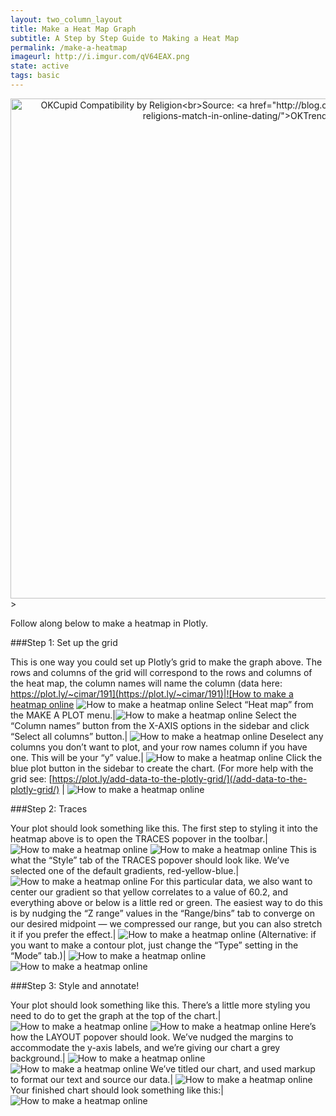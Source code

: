 ```yaml
---
layout: two_column_layout
title: Make a Heat Map Graph
subtitle: A Step by Step Guide to Making a Heat Map
permalink: /make-a-heatmap
imageurl: http://i.imgur.com/qV64EAX.png
state: active
tags: basic
---
```


<div>
    <a href="https://plot.ly/~cimar/200/" target="_blank" title="OKCupid Compatibility by Religion&lt;br&gt;Source: &lt;a href=&quot;http://blog.okcupid.com/index.php/how-races-and-religions-match-in-online-dating/&quot;&gt;OKTrends, 2009&lt;/a&gt;" style="display: block; text-align: center;"><img src="https://plot.ly/~cimar/200.png" alt="OKCupid Compatibility by Religion&lt;br&gt;Source: &lt;a href=&quot;http://blog.okcupid.com/index.php/how-races-and-religions-match-in-online-dating/&quot;&gt;OKTrends, 2009&lt;/a&gt;" style="max-width: 100%;width: 800px;"  width="800" onerror="this.onerror=null;this.src='https://plot.ly/404.png';" /></a>
    <script data-plotly="cimar:200" src="https://plot.ly/embed.js" async></script>
</div>
>


Follow along below to make a heatmap in Plotly.

###Step 1: Set up the grid

This is one way you could set up Plotly’s grid to make the graph above. The rows and columns of the grid will correspond to the rows and columns of the heat map, the column names will name the column (data here: [https://plot.ly/~cimar/191](https://plot.ly/~cimar/191)|![How to make a heatmap online](https://plot.ly/static/learn/images/web_app_tutorials/how-to-make-a-heatmap-online/image05.png) ![How to make a heatmap online](https://plot.ly/static/learn/images/web_app_tutorials/how-to-make-a-heatmap-online/image05.png)
Select “Heat map” from the MAKE A PLOT menu.|![How to make a heatmap online](https://plot.ly/static/learn/images/web_app_tutorials/how-to-make-a-heatmap-online/image06.png)
Select the “Column names” button from the X-AXIS options in the sidebar and click “Select all columns” button.| ![How to make a heatmap online](https://plot.ly/static/learn/images/web_app_tutorials/how-to-make-a-heatmap-online/image10.png)
Deselect any columns you don’t want to plot, and your row names column if you have one. This will be your “y” value.| ![How to make a heatmap online](https://plot.ly/static/learn/images/web_app_tutorials/how-to-make-a-heatmap-online/image02.png)
Click the blue plot button in the sidebar to create the chart.  (For more help with the grid see: [https://plot.ly/add-data-to-the-plotly-grid/](/add-data-to-the-plotly-grid/) | ![How to make a heatmap online](https://plot.ly/static/learn/images/web_app_tutorials/how-to-make-a-heatmap-online/image07.png)

###Step 2: Traces

Your plot should look something like this.  The first step to styling it into the heatmap above is to open the TRACES popover in the toolbar.| ![How to make a heatmap online](https://plot.ly/static/learn/images/web_app_tutorials/how-to-make-a-heatmap-online/image00.png) ![How to make a heatmap online](https://plot.ly/static/learn/images/web_app_tutorials/how-to-make-a-heatmap-online/image12.png)
This is what the “Style” tab of the TRACES popover should look like. We’ve selected one of the default gradients, red-yellow-blue.| ![How to make a heatmap online](https://plot.ly/static/learn/images/web_app_tutorials/how-to-make-a-heatmap-online/image14.png)
For this particular data, we also want to center our gradient so that yellow correlates to a value of 60.2, and everything above or below is a little red or green. The easiest way to do this is by nudging the “Z range” values in the “Range/bins” tab to converge on our desired midpoint  &#8212; we compressed our range, but you can also stretch it if you prefer the effect.| ![How to make a heatmap online](https://plot.ly/static/learn/images/web_app_tutorials/how-to-make-a-heatmap-online/image03.png)
(Alternative: if you want to make a contour plot, just change the “Type” setting in the “Mode” tab.)| ![How to make a heatmap online](https://plot.ly/static/learn/images/web_app_tutorials/how-to-make-a-heatmap-online/image13.png) ![How to make a heatmap online](https://plot.ly/static/learn/images/web_app_tutorials/how-to-make-a-heatmap-online/image01.png)

###Step 3: Style and annotate!

Your plot should look something like this.  There’s a little more styling you need to do to get the graph at the top of the chart.| ![How to make a heatmap online](https://plot.ly/static/learn/images/web_app_tutorials/how-to-make-a-heatmap-online/image16.png) ![How to make a heatmap online](https://plot.ly/static/learn/images/web_app_tutorials/how-to-make-a-heatmap-online/image12.png)
Here’s how the LAYOUT popover should look. We’ve nudged the margins to accommodate the y-axis labels, and we’re giving our chart a grey background.| ![How to make a heatmap online](https://plot.ly/static/learn/images/web_app_tutorials/how-to-make-a-heatmap-online/image11.png) ![How to make a heatmap online](https://plot.ly/static/learn/images/web_app_tutorials/how-to-make-a-heatmap-online/image04.png)
We’ve titled our chart, and used markup to format our text and source our data.| ![How to make a heatmap online](https://plot.ly/static/learn/images/web_app_tutorials/how-to-make-a-heatmap-online/image09.png)
Your finished chart should look something like this:| ![How to make a heatmap online](https://plot.ly/static/learn/images/web_app_tutorials/how-to-make-a-heatmap-online/image15.png)

